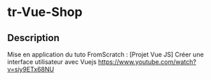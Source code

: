 # tr-Vue-Shop

## Description
Mise en application du tuto FromScratch : 
[Projet Vue JS] Créer une interface utilisateur avec Vuejs
https://www.youtube.com/watch?v=siy9ETx68NU
